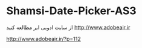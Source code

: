 # Shamsi-Date-Picker-AS3
از سایت ادوبی ایر مطالعه کنید
http://www.adobeair.ir

http://www.adobeair.ir/?p=112

